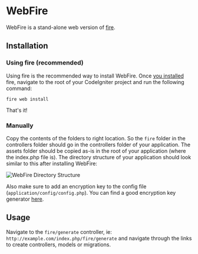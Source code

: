 WebFire
=======

WebFire is a stand-alone web version of
[fire](https://github.com/AzizLight/fire).

Installation
------------

### Using fire (recommended)

Using fire is the recommended way to install WebFire. Once [you
installed](https://github.com/azizlight/fire#integration-with-webfire) fire, navigate to the root of your CodeIgniter project and
run the following command:

    fire web install

That's it!

### Manually

Copy the contents of the folders to right location. So the `fire` folder
in the controllers folder should go in the controllers folder of your
application. The assets folder should be copied as-is in the root of
your application (where the index.php file is). The directory structure
of your application should look similar to this after installing
WebFire:

![WebFire Directory Structure](https://img.skitch.com/20120826-8mm451a6yr82rdpnd3kji4k25r.jpg)

Also make sure to add an encryption key to the config file
(`application/config/config.php`). You can find a good encryption key
generator [here](http://randomkeygen.com/).

Usage
-----

Navigate to the `fire/generate` controller, ie:
`http://example.com/index.php/fire/generate` and navigate through the
links to create controllers, models or migrations.
